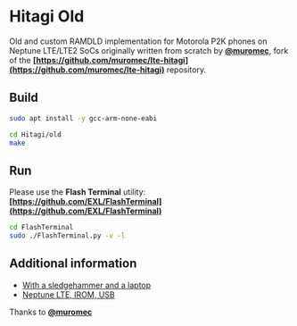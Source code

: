 Hitagi Old
==========

Old and custom RAMDLD implementation for Motorola P2K phones on Neptune LTE/LTE2 SoCs originally written from scratch by **[@muromec](https://github.com/muromec)**, fork of the **[https://github.com/muromec/lte-hitagi](https://github.com/muromec/lte-hitagi)** repository.

## Build

```bash
sudo apt install -y gcc-arm-none-eabi

cd Hitagi/old
make
```

## Run

Please use the **Flash Terminal** utility: **[https://github.com/EXL/FlashTerminal](https://github.com/EXL/FlashTerminal)**

```bash
cd FlashTerminal
sudo ./FlashTerminal.py -v -l
```

## Additional information

* [With a sledgehammer and a laptop](https://ezxdev.blogspot.com/2010/03/blog-post.html)
* [Neptune LTE, IROM, USB](https://ezxdev.blogspot.com/2010/04/usb.html)

Thanks to **[@muromec](https://github.com/muromec)**
